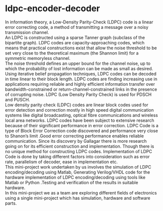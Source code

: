 # ldpc-encoder-decoder
In information theory, a Low-Density Parity-Check (LDPC) code is a linear error correcting code, a method of transmitting a message over a noisy transmission channel.<br>
An LDPC is constructed using a sparse Tanner graph (subclass of the bipartite graph). LDPC codes are capacity-approaching codes, which means that practical constructions exist that allow the noise threshold to be set very close to the theoretical maximum (the Shannon limit) for a symmetric memoryless channel.<br> The noise threshold defines an upper bound for the channel noise, up to which the probability of lost information can be made as small as desired.<br> Using iterative belief propagation techniques, LDPC codes can be decoded in time linear to their block length. LDPC codes are finding increasing use in applications requiring reliable and highly efficient information transfer over bandwidth-constrained or return-channel-constrained links in the presence of corrupting noise. LDPC (Low Density Parity Check) is used for PDSCH and PUSCH.<br> 
Low density parity check (LDPC) codes are linear block codes used for error detection and correction mostly in high speed digital communication systems like digital broadcasting, optical fibre communications and wireless local area networks. LDPC codes have been subject to extensive research because of their significant performance in error correction. LDPC Code is a type of Block Error Correction code discovered and performance very close to Shanon’s limit .Good error correcting performance enables reliable communication. Since its discovery by Gallagar there is more research going on for its efficient construction and implementation. Though there is no unique method for constructing LDPC codes. Implementation of LDPC Code is done by taking different factors into consideration such as error rate, parallelism of decoder, ease in implementation etc. <br>
This mini-project work undertaken by us involves the simulation of LDPC encoding/decoding using Matlab, Generating Verilog/VHDL code for the hardware implementation of LDPC encoding/decoding using tools like Matlab or Python .Testing and verification of the results in suitable hardware. <br>
In this mini-project we as a team are exploring different fields of electronics using a single mini-project which has simulation, hardware and software parts.<br>
